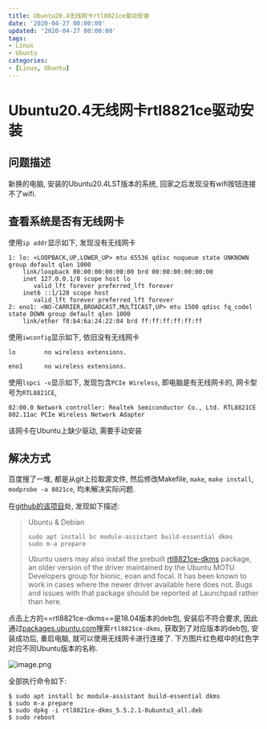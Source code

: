 ```yaml
---
title: Ubuntu20.4无线网卡rtl8821ce驱动安装
date: '2020-04-27 00:00:00'
updated: '2020-04-27 00:00:00'
tags:
- Linux
- Ubuntu
categories:
- [Linux, Ubuntu]
---
```

# Ubuntu20.4无线网卡rtl8821ce驱动安装

## 问题描述

新换的电脑, 安装的Ubuntu20.4LST版本的系统, 回家之后发现没有wifi按钮连接不了wifi. 

## 查看系统是否有无线网卡

使用`ip addr`显示如下, 发现没有无线网卡
```
1: lo: <LOOPBACK,UP,LOWER_UP> mtu 65536 qdisc noqueue state UNKNOWN group default qlen 1000
    link/loopback 00:00:00:00:00:00 brd 00:00:00:00:00:00
    inet 127.0.0.1/8 scope host lo
       valid_lft forever preferred_lft forever
    inet6 ::1/128 scope host 
       valid_lft forever preferred_lft forever
2: eno1: <NO-CARRIER,BROADCAST,MULTICAST,UP> mtu 1500 qdisc fq_codel state DOWN group default qlen 1000
    link/ether f8:b4:6a:24:22:04 brd ff:ff:ff:ff:ff:ff
```

使用`iwconfig`显示如下, 依旧没有无线网卡
```
lo        no wireless extensions.

eno1      no wireless extensions.
```

使用`lspci -v`显示如下, 发现包含`PCIe Wireless`, 即电脑是有无线网卡的, 网卡型号为`RTL8821CE`,
```
02:00.0 Network controller: Realtek Semiconductor Co., Ltd. RTL8821CE 802.11ac PCIe Wireless Network Adapter
```

该网卡在Ubuntu上缺少驱动, 需要手动安装

## 解决方式

百度搜了一堆, 都是从git上拉取源文件, 然后修改Makefile, `make`, `make install`, `modprobe -a 8821ce`, 均未解决实际问题.

在[github的该项目](https://github.com/tomaspinho/rtl8821ce)处, 发现如下描述:

> Ubuntu & Debian
> ```
> sudo apt install bc module-assistant build-essential dkms
> sudo m-a prepare
> ```
> Ubuntu users may also install the prebuilt [rtl8821ce-dkms](https://packages.ubuntu.com/bionic-updates/rtl8821ce-dkms) package, an older version of the driver maintained by the Ubuntu MOTU Developers group for bionic, eoan and focal. It has been known to work in cases where the newer driver available here does not. Bugs and issues with that package should be reported at Launchpad rather than here.


点击上方的==rtl8821ce-dkms==是18.04版本的deb包, 安装后不符合要求, 因此通过[packages.ubuntu.com](https://packages.ubuntu.com/)搜索`rtl8821ce-dkms`, 获取到了对应版本的deb包, 安装成功后, 重启电脑, 就可以使用无线网卡进行连接了. 下方图片红色框中的红色字对应不同Ubuntu版本的名称.

![image.png](http://note.youdao.com/yws/res/70911/WEBRESOURCE7c2bdf0c00b4ae0d99976312c20bed6d)

全部执行命令如下:

```
$ sudo apt install bc module-assistant build-essential dkms
$ sudo m-a prepare
$ sudo dpkg -i rtl8821ce-dkms_5.5.2.1-0ubuntu3_all.deb
$ sudo reboot
```
